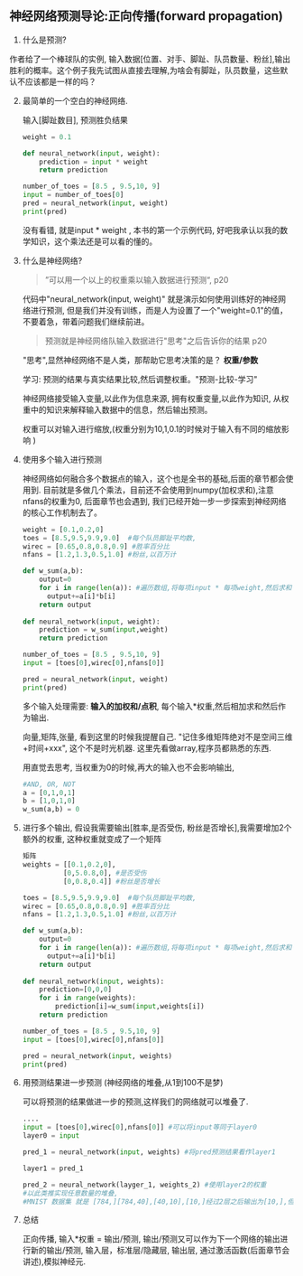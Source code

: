 ##  神经网络预测导论:正向传播(forward propagation)

1. 什么是预测?

  作者给了一个棒球队的实例, 输入数据[位置、对手、脚趾、队员数量、粉丝],输出胜利的概率。这个例子我先试图从直接去理解,为啥会有脚趾，队员数量，这些默认不应该都是一样的吗？

2. 最简单的一个空白的神经网络.

   输入[脚趾数目], 预测胜负结果

   ```python
   weight = 0.1
   
   def neural_network(input, weight):
       prediction = input * weight
       return prediction
   
   number_of_toes = [8.5 , 9.5,10, 9]
   input = number_of_toes[0]
   pred = neural_network(input, weight)
   print(pred)
   
   ```

   没有看错, 就是input * weight , 本书的第一个示例代码, 好吧我承认以我的数学知识，这个乘法还是可以看的懂的。

   

3. 什么是神经网络?

   > ”可以用一个以上的权重乘以输入数据进行预测“, p20

   代码中"neural_network(input, weight)" 就是演示如何使用训练好的神经网络进行预测, 但是我们并没有训练，而是人为设置了一个"weight=0.1"的值，不要着急，带着问题我们继续前进。

   > 预测就是神经网络队输入数据进行"思考"之后告诉你的结果 p20 

   "思考",显然神经网络不是人类，那帮助它思考决策的是？ **权重/参数** 

   学习: 预测的结果与真实结果比较,然后调整权重。"预测-比较-学习"

   神经网络接受输入变量,以此作为信息来源, 拥有权重变量,以此作为知识, 从权重中的知识来解释输入数据中的信息，然后输出预测。

   权重可以对输入进行缩放,(权重分别为10,1,0.1的时候对于输入有不同的缩放影响 )

   

4. 使用多个输入进行预测

   神经网络如何融合多个数据点的输入，这个也是全书的基础,后面的章节都会使用到. 目前就是多做几个乘法，目前还不会使用到numpy(加权求和),注意nfans的权重为0, 后面章节也会遇到, 我们已经开始一步一步探索到神经网络的核心工作机制去了。

   ```python
   weight = [0.1,0.2,0] 
   toes = [8.5,9.5,9.9,9.0]  #每个队员脚趾平均数,
   wirec = [0.65,0.8,0.8,0.9] #胜率百分比
   nfans = [1.2,1.3,0.5,1.0] #粉丝,以百万计
   
   def w_sum(a,b):
       output=0
       for i in range(len(a)): #遍历数组,将每项input * 每项weight,然后求和
         output+=a[i]*b[i] 
       return output
     
   def neural_network(input, weight):
       prediction = w_sum(input,weight)
       return prediction
   
   number_of_toes = [8.5 , 9.5,10, 9]
   input = [toes[0],wirec[0],nfans[0]]
   
   pred = neural_network(input, weight)
   print(pred)
   
   ```

   多个输入处理需要: **输入的加权和/点积**, 每个输入*权重,然后相加求和然后作为输出.

   向量,矩阵,张量,   看到这里的时候我提醒自己. "记住多维矩阵绝对不是空间三维+时间+xxx", 这个不是时光机器. 这里先看做array,程序员都熟悉的东西. 

   

   用直觉去思考,  当权重为0的时候,再大的输入也不会影响输出,

   ```python
   #AND, OR, NOT
   a = [0,1,0,1]
   b = [1,0,1,0]
   w_sum(a,b) = 0
   
   ```

5. 进行多个输出, 假设我需要输出[胜率,是否受伤, 粉丝是否增长],我需要增加2个额外的权重, 这种权重就变成了一个矩阵

   ```python
   矩阵
   weights = [[0.1,0.2,0],
             [0,5.0.8,0], #是否受伤
             [0,0.8,0.4]] #粉丝是否增长
   
   toes = [8.5,9.5,9.9,9.0]  #每个队员脚趾平均数,
   wirec = [0.65,0.8,0.8,0.9] #胜率百分比
   nfans = [1.2,1.3,0.5,1.0] #粉丝,以百万计
   
   def w_sum(a,b):
       output=0
       for i in range(len(a)): #遍历数组,将每项input * 每项weight,然后求和
         output+=a[i]*b[i] 
       return output
     
   def neural_network(input, weights):
       prediction=[0,0,0]
       for i in range(weights):
           prediction[i]=w_sum(input,weights[i])
       return prediction
   
   number_of_toes = [8.5 , 9.5,10, 9]
   input = [toes[0],wirec[0],nfans[0]]
   
   pred = neural_network(input, weights)
   print(pred)
   ```

   

6. 用预测结果进一步预测 (神经网络的堆叠,从1到100不是梦)

   可以将预测的结果做进一步的预测,这样我们的网络就可以堆叠了.
   
   ```python
   ....
   input = [toes[0],wirec[0],nfans[0]] #可以将input等同于layer0
   layer0 = input
   
   pred_1 = neural_network(input, weights) #将pred预测结果看作layer1
   
   layer1 = pred_1
   
   pred_2 = neural_network(layger_1, weights_2) #使用layer2的权重
   #以此类推实现任意数量的堆叠,
   #MNIST 数据集 就是 [784,][784,40],[40,10],[10,]经过2层之后输出为[10,],但是为啥实例使用的是40而不是60,50, 这个问题还需要进一步学习.
   ```
   
7. 总结

   正向传播, 输入*权重 = 输出/预测,  输出/预测又可以作为下一个网络的输出进行新的输出/预测,  输入层，标准层/隐藏层, 输出层, 通过激活函数(后面章节会讲述),模拟神经元.  


​    